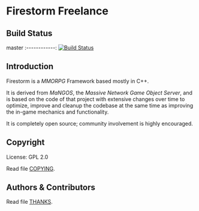 # Firestorm Freelance

## Build Status

master
:------------:
[![Build Status](https://travis-ci.org/Firestorm-Freelance/FirestormTBC.svg?branch=master)](https://travis-ci.org/Firestorm-Freelance/FirestormTBC)

## Introduction

Firestorm is a *MMORPG* Framework based mostly in C++.

It is derived from *MaNGOS*, the *Massive Network Game Object Server*, and is
based on the code of that project with extensive changes over time to optimize,
improve and cleanup the codebase at the same time as improving the in-game
mechanics and functionality.

It is completely open source; community involvement is highly encouraged.

## Copyright

License: GPL 2.0

Read file [COPYING](COPYING).

## Authors &amp; Contributors

Read file [THANKS](THANKS).
